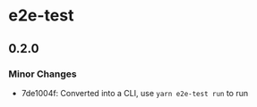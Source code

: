 # e2e-test

## 0.2.0
### Minor Changes

- 7de1004f: Converted into a CLI, use `yarn e2e-test run` to run
